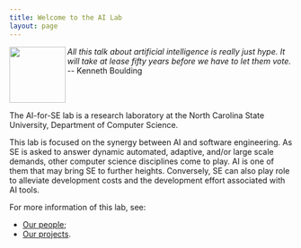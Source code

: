 ```yaml
---
title: Welcome to the AI Lab
layout: page
---
```



<img align=left width=100
     src="{{site.url}}/img/marvin.jpg">
<em>All this talk about artificial intelligence is really just hype. It will take at
lease fifty years before we have to let them vote.<br></em>
-- Kenneth Boulding
<br clear=all>

The AI-for-SE lab is a research laboratory at the
North Carolina State University, Department of
Computer Science.

This lab is focused on the synergy between AI and
software engineering.  As SE is asked to answer
dynamic automated, adaptive, and/or large scale
demands, other computer science disciplines come to
play. AI is one of them that may bring SE to further
heights. Conversely, SE can also play role to
alleviate development costs and the development
effort associated with AI tools.


For more information of this lab, see:

+ [Our people](people);
+ [Our projects](projects).
